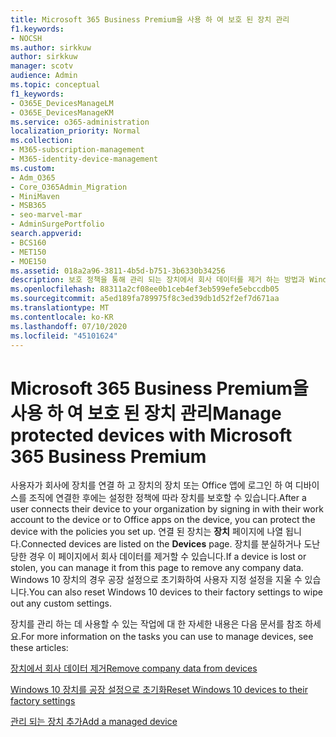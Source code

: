 ```yaml
---
title: Microsoft 365 Business Premium을 사용 하 여 보호 된 장치 관리
f1.keywords:
- NOCSH
ms.author: sirkkuw
author: sirkkuw
manager: scotv
audience: Admin
ms.topic: conceptual
f1_keywords:
- O365E_DevicesManageLM
- O365E_DevicesManageKM
ms.service: o365-administration
localization_priority: Normal
ms.collection:
- M365-subscription-management
- M365-identity-device-management
ms.custom:
- Adm_O365
- Core_O365Admin_Migration
- MiniMaven
- MSB365
- seo-marvel-mar
- AdminSurgePortfolio
search.appverid:
- BCS160
- MET150
- MOE150
ms.assetid: 018a2a96-3811-4b5d-b751-3b6330b34256
description: 보호 정책을 통해 관리 되는 장치에서 회사 데이터를 제거 하는 방법과 Windows 10 장치를 공장 설정으로 다시 설정 하는 방법에 대해 알아봅니다.
ms.openlocfilehash: 88311a2cf08ee0b1ceb4ef3eb599efe5ebccdb05
ms.sourcegitcommit: a5ed189fa789975f8c3ed39db1d52f2ef7d671aa
ms.translationtype: MT
ms.contentlocale: ko-KR
ms.lasthandoff: 07/10/2020
ms.locfileid: "45101624"
---
```

# <a name="manage-protected-devices-with-microsoft-365-business-premium"></a><span data-ttu-id="a5f30-103">Microsoft 365 Business Premium을 사용 하 여 보호 된 장치 관리</span><span class="sxs-lookup"><span data-stu-id="a5f30-103">Manage protected devices with Microsoft 365 Business Premium</span></span>

<span data-ttu-id="a5f30-104">사용자가 회사에 장치를 연결 하 고 장치의 장치 또는 Office 앱에 로그인 하 여 디바이스를 조직에 연결한 후에는 설정한 정책에 따라 장치를 보호할 수 있습니다.</span><span class="sxs-lookup"><span data-stu-id="a5f30-104">After a user connects their device to your organization by signing in with their work account to the device or to Office apps on the device, you can protect the device with the policies you set up.</span></span> <span data-ttu-id="a5f30-105">연결 된 장치는 **장치** 페이지에 나열 됩니다.</span><span class="sxs-lookup"><span data-stu-id="a5f30-105">Connected devices are listed on the **Devices** page.</span></span> <span data-ttu-id="a5f30-106">장치를 분실하거나 도난당한 경우 이 페이지에서 회사 데이터를 제거할 수 있습니다.</span><span class="sxs-lookup"><span data-stu-id="a5f30-106">If a device is lost or stolen, you can manage it from this page to remove any company data.</span></span> <span data-ttu-id="a5f30-107">Windows 10 장치의 경우 공장 설정으로 초기화하여 사용자 지정 설정을 지울 수 있습니다.</span><span class="sxs-lookup"><span data-stu-id="a5f30-107">You can also reset Windows 10 devices to their factory settings to wipe out any custom settings.</span></span> 

<span data-ttu-id="a5f30-108">장치를 관리 하는 데 사용할 수 있는 작업에 대 한 자세한 내용은 다음 문서를 참조 하세요.</span><span class="sxs-lookup"><span data-stu-id="a5f30-108">For more information on the tasks you can use to manage devices, see these articles:</span></span> 
  
[<span data-ttu-id="a5f30-109">장치에서 회사 데이터 제거</span><span class="sxs-lookup"><span data-stu-id="a5f30-109">Remove company data from devices</span></span>](remove-company-data.md)
  
[<span data-ttu-id="a5f30-110">Windows 10 장치를 공장 설정으로 초기화</span><span class="sxs-lookup"><span data-stu-id="a5f30-110">Reset Windows 10 devices to their factory settings</span></span>](reset-devices-to-factory-settings.md)

[<span data-ttu-id="a5f30-111">관리 되는 장치 추가</span><span class="sxs-lookup"><span data-stu-id="a5f30-111">Add a managed device</span></span>](https://docs.microsoft.com/microsoft-365/business/app-protection-settings-for-android-and-ios)
  

